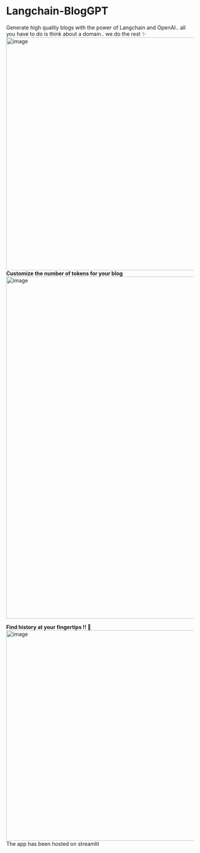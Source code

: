 # Langchain-BlogGPT
Generate high quality blogs with the power of Langchain and OpenAI.. all you have to do is think about a domain.. we do the rest ✨
<img width="624" alt="image" src="https://user-images.githubusercontent.com/83173038/235445765-adb86800-fafa-40fa-875c-75a702c8b56a.png">
<br>
<strong>Customize the number of tokens for your blog</strong>
<img width="917" alt="image" src="https://user-images.githubusercontent.com/83173038/235446136-509d7af5-592b-4171-ad96-7724206894d9.png">
<br>
<div>
<strong>Find history at your fingertips !! 🫰</strong>
<br>
<img width="564" alt="image" src="https://user-images.githubusercontent.com/83173038/235446576-8bc293ad-9d06-46c2-bd68-3c8935048461.png">
</div>
The app has been hosted on streamlit
